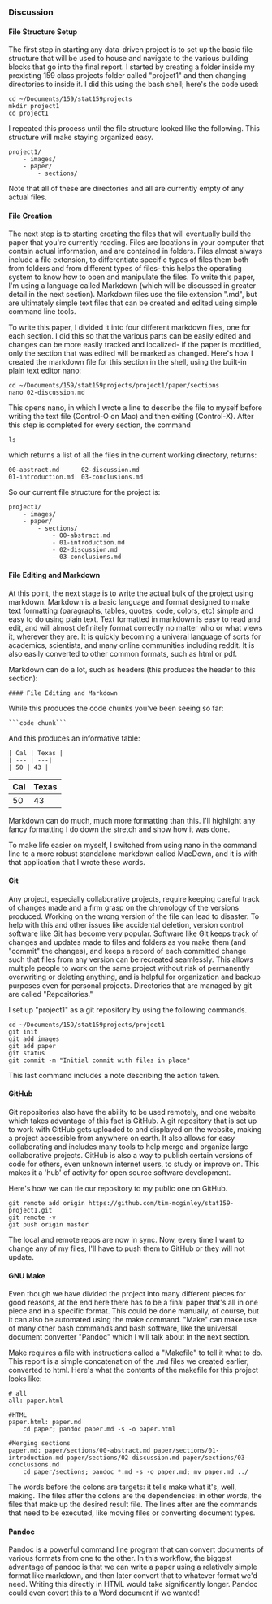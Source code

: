 
### Discussion
#### File Structure Setup

The first step in starting any data-driven project is to set up the basic file structure that will be used to house and navigate to the various building blocks that go into the final report.  I started by creating a folder inside my prexisting 159 class projects folder called "project1" and then changing directories to inside it.  I did this using the bash shell; here's the code used:

``` 
cd ~/Documents/159/stat159projects
mkdir project1
cd project1
```

I repeated this process until the file structure looked like the following.  This structure will make staying organized easy. 

```
project1/
	- images/
	- paper/
		- sections/
```

Note that all of these are directories and all are currently empty of any actual files.  
	
#### File Creation

The next step is to starting creating the files that will eventually build the paper that you're currently reading.  Files are locations in your computer that contain actual information, and are contained in folders. Files almost always include a file extension, to differentiate specific types of files them both from folders and from different types of files- this helps the operating system to know how to open and manipulate the files. To write this paper, I'm using a language called Markdown (which will be discussed in greater detail in the next section). Markdown files use the file extension ".md", but are ultimately simple text files that can be created and edited using simple command line tools.

To write this paper, I divided it into four different markdown files, one for each section.  I did this so that the various parts can be easily edited and changes can be more easily tracked and localized- if the paper is modified, only the section that was edited will be marked as changed.  Here's how I created the markdown file for this section in the shell, using the built-in plain text editor nano:

```
cd ~/Documents/159/stat159projects/project1/paper/sections
nano 02-discussion.md
```

This opens nano, in which I wrote a line to describe the file to myself before writing the text file (Control-O on Mac) and then exiting (Control-X). After this step is completed for every section, the command

```
ls
```
which returns a list of all the files in the current working directory, returns:

```
00-abstract.md		02-discussion.md
01-introduction.md	03-conclusions.md
```

So our current file structure for the project is:

``` 
project1/
	- images/
	- paper/
		- sections/
			- 00-abstract.md
         	- 01-introduction.md
         	- 02-discussion.md
         	- 03-conclusions.md
```

#### File Editing and Markdown

At this point, the next stage is to write the actual bulk of the project using markdown.  Markdown is a basic language and format designed to make text formatting (paragraphs, tables, quotes, code, colors, etc) simple and easy to do using plain text.  Text formatted in markdown is easy to read and edit, and will almost definitely format correctly no matter who or what views it, wherever they are. It is quickly becoming a univeral language of sorts for academics, scientists, and many online communities including reddit.  It is also easily converted to other common formats, such as html or pdf.

Markdown can do a lot, such as headers (this produces the header to this section):

```
#### File Editing and Markdown
```

While this produces the code chunks you've been seeing so far:

```
```code chunk```
```

And this produces an informative table:

```
| Cal | Texas |
| --- | ---|
| 50 | 43 |
```
| Cal | Texas |
| --- | ---|
| 50 | 43 |

Markdown can do much, much more formatting than this.  I'll highlight any fancy formatting I do down the stretch and show how it was done.

To make life easier on myself, I switched from using nano in the command line to a more robust standalone markdown called MacDown, and it is with that application that I wrote these words.


#### Git

Any project, especially collaborative projects, require keeping careful track of changes made and a firm grasp on the chronology of the versions produced.  Working on the wrong version of the file can lead to disaster.  To help with this and other issues like accidental deletion, version control software like Git has become very popular.  Software like Git keeps track of changes and updates made to files and folders as you make them (and "commit" the changes), and keeps a record of each committed change such that files from any version can be recreated seamlessly.  This allows multiple people to work on the same project without risk of permanently overwriting or deleting anything, and is helpful for organization and backup purposes even for personal projects.  Directories that are managed by git are called "Repositories."

I set up "project1" as a git repository by using the following commands.

``` 
cd ~/Documents/159/stat159projects/project1
git init
git add images
git add paper
git status
git commit -m "Initial commit with files in place"
```
This last command includes a note describing the action taken.

#### GitHub

Git repositories also have the ability to be used remotely, and one website which takes advantage of this fact is GitHub.  A git repository that is set up to work with GitHub gets uploaded to and displayed on the website, making a project accessible from anywhere on earth.  It also allows for easy collaborating and includes many tools to help merge and organize large collaborative projects. GitHub is also a way to publish certain versions of code for others, even unknown internet users, to study or improve on.  This makes it a 'hub' of activity for open source software development. 

Here's how we can tie our repository to my public one on GitHub.

```
git remote add origin https://github.com/tim-mcginley/stat159-project1.git
git remote -v
git push origin master
```

The local and remote repos are now in sync.  Now, every time I want to change any of my files, I'll have to push them to GitHub or they will not update.



#### GNU Make
Even though we have divided the project into many different pieces for good reasons, at the end here there has to be a final paper that's all in one piece and in a specific format.  This could be done manually, of course, but it can also be automated using the make command.  "Make" can make use of many other bash commands and bash software, like the universal document converter "Pandoc" which I will talk about in the next section. 

Make requires a file with instructions called a "Makefile" to tell it what to do.  This report is a simple concatenation of the .md files we created earlier, converted to html.  Here's what the contents of the makefile for this project looks like:

```
# all
all: paper.html

#HTML
paper.html: paper.md
	cd paper; pandoc paper.md -s -o paper.html

#Merging sections
paper.md: paper/sections/00-abstract.md paper/sections/01-introduction.md paper/sections/02-discussion.md paper/sections/03-conclusions.md
	cd paper/sections; pandoc *.md -s -o paper.md; mv paper.md ../

```

The words before the colons are targets: it tells make what it's, well, making. The files after the colons are the dependencies: in other words, the files that make up the desired result file.  The lines after are the commands that need to be executed, like moving files or converting document types. 

#### Pandoc

Pandoc is a powerful command line program that can convert documents of various formats from one to the other.  In this workflow, the biggest advantage of pandoc is that we can write a paper using a relatively simple format like markdown, and then later convert that to whatever format we'd need.  Writing this directly in HTML would take significantly longer.  Pandoc could even covert this to a Word document if we wanted! 